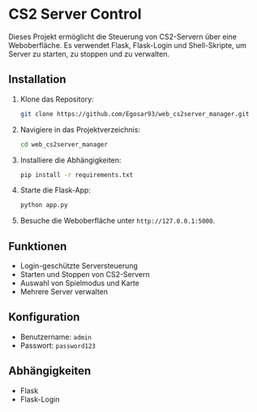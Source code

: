 # CS2 Server Control

Dieses Projekt ermöglicht die Steuerung von CS2-Servern über eine Weboberfläche. Es verwendet Flask, Flask-Login und Shell-Skripte, um Server zu starten, zu stoppen und zu verwalten.

## Installation

1. Klone das Repository:
   ```bash
   git clone https://github.com/Egosar93/web_cs2server_manager.git
   ```
2. Navigiere in das Projektverzeichnis:
   ```bash
   cd web_cs2server_manager
   ```
3. Installiere die Abhängigkeiten:
   ```bash
   pip install -r requirements.txt
   ```

4. Starte die Flask-App:
   ```bash
   python app.py
   ```

5. Besuche die Weboberfläche unter `http://127.0.0.1:5000`.

## Funktionen

- Login-geschützte Serversteuerung
- Starten und Stoppen von CS2-Servern
- Auswahl von Spielmodus und Karte
- Mehrere Server verwalten

## Konfiguration

- Benutzername: `admin`
- Passwort: `password123`

## Abhängigkeiten

- Flask
- Flask-Login
